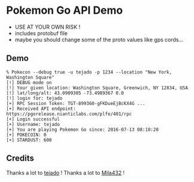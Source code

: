 # Pokemon Go API Demo

 * USE AT YOUR OWN RISK !
 * includes protobuf file
 * maybe you should change some of the proto values like gps cords...

## Demo

    % Pokecon --debug true -u tejado -p 1234 --location "New York, Washington Square"
    [!] DEBUG mode on
    [!] Your given location: Washington Square, Greenwich, NY 12834, USA
    [!] lat/long/alt: 43.0909305 -73.4989367 0.0
    [!] login for: tejado
    [+] RPC Session Token: TGT-899360-gFKDueEjBcKX4G ...
    [+] Received API endpoint: https://pgorelease.nianticlabs.com/plfe/401/rpc
    [+] Login successful
    [+] Username: tejado
    [+] You are playing Pokemon Go since: 2016-07-13 08:10:20
    [+] POKECOIN: 0
    [+] STARDUST: 600

## Credits
Thanks a lot to [tejado](https://github.com/tejado/pokemongo-api-demo) !
Thanks a lot to [Mila432](https://github.com/Mila432/Pokemon_Go_API) !
